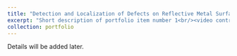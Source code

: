 ```yaml
---
title: "Detection and Localization of Defects on Reflective Metal Surface in Industrial Setting"
excerpt: "Short description of portfolio item number 1<br/><video controls="controls" src="/images/portfolio1.mp4"> Your browser does not support the HTML5 Video element. </video>"
collection: portfolio
---
```

Details will be added later.
